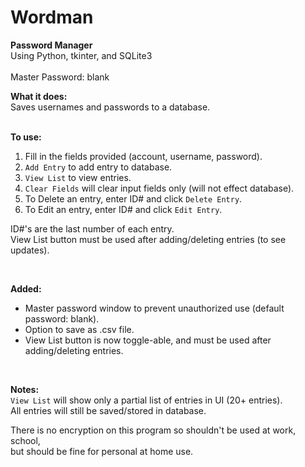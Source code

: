 # Wordman
**Password Manager**  
Using Python, tkinter, and SQLite3  
<br>
Master Password: blank

**What it does:**  
Saves usernames and passwords to a database.  
<br>

**To use:**  
1. Fill in the fields provided (account, username, password).  
2. `Add Entry` to add entry to database.  
3. `View List` to view entries.  
4. `Clear Fields` will clear input fields only (will not effect database).  
5. To Delete an entry, enter ID# and click `Delete Entry`.  
6. To Edit an entry, enter ID# and click `Edit Entry`.  

ID#'s are the last number of each entry.  
View List button must be used after adding/deleting entries (to see updates).

<br>  

**Added:**  
- Master password window to prevent unauthorized use  (default password: blank).  
- Option to save as .csv file.
- View List button is now toggle-able, and must be used after adding/deleting entries.

<br>

**Notes:**     
`View List` will show only a partial list of entries in UI (20+ entries).  
All entries will still be saved/stored in database.  


There is no encryption on this program so shouldn't be used at work, school,   
but should be fine for personal at home use.  

